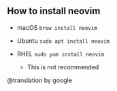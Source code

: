 ## How to install neovim

- macOS
  `brew install neovim`

- Ubuntu
  `sudo apt install neovim`

- RHEL
  `sudo yum install neovim`
  * This is not recommended







@translation by google

